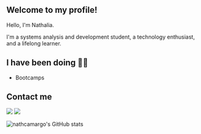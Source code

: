 ## Welcome to my profile! 

Hello, I'm Nathalia.

I'm a systems analysis and development student, a technology enthusiast, and a lifelong learner.

##  I have been doing 👩‍💻
 - Bootcamps

 ## Contact me
 
 <a href="https://www.linkedin.com/in/nathalia-camargo/" target="_blank"><img src="https://img.shields.io/badge/-LinkedIn-%230077B5?style=for-the-badge&logo=linkedin&logoColor=white" target="_blank"></a> 
  <a href="https://github.com/nathcamargo" target="_blank"><img src="https://img.shields.io/badge/GitHub-100000?style=for-the-badge&logo=github&logoColor=white" target="_blank"></a> 
 
 
 

![nathcamargo's GitHub stats](https://github-readme-stats.vercel.app/api?username=nathcamargo&show_icons=true&theme=aura)
